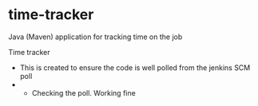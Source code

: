 # time-tracker
Java (Maven) application for tracking time on the job

Time tracker

- This is created to ensure the code is well polled from the jenkins SCM poll
- - Checking the poll. Working fine
